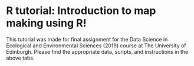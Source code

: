 # R tutorial: Introduction to map making using R!
This tutorial was made for final assignment for the Data Science in Ecological and Environmental Sciences (2019) course at The University of Edinburgh. Please find the appropriate data, scripts, and instructions in the above tabs.


